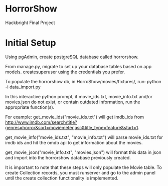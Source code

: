 # HorrorShow
Hackbright Final Project

Initial Setup
======================================================================================================
Using pgAdmin, create postgreSQL database called horrorshow.

From manage.py, 
  migrate to set up your database tables based on app models.
  createsuperuser using the credentials you prefer.

To populate the horrorshow db, in HorroShow/movies/fixtures/, run: 
  python -i data_import.py
  
In this interactive python prompt, if movie_ids.txt, movie_info.txt and/or movies.json do not exist, 
or contain outdated information, run the appropriate function(s).

For example:
  get_movie_ids("movie_ids.txt")
will get imdb_ids from http://www.imdb.com/search/title?genres=horror&sort=moviemeter,asc&title_type=feature&start=1.

  get_movie_info("movie_ids.txt", "movie_info.txt")
will parse movie_ids.txt for imdb ids and hit the omdb api to get information about the movies.

  get_movie_json("movie_info.txt", "movies.json")
will format this data in json and import into the horrorshow database previously created.

It is important to note that these steps will only populate the Movie table.
To create Collection records, you must runserver and go to the admin panel until the create collection functionality is implemented.
